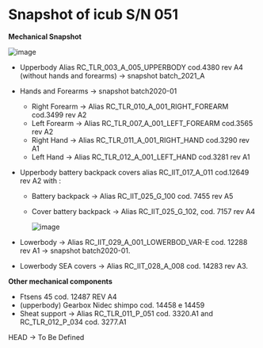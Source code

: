 # Snapshot of icub S/N 051 
**Mechanical Snapshot**

![image](https://user-images.githubusercontent.com/53298662/230579799-1b9c1d3c-701e-475b-a1bd-13e3bae24052.png)

- Upperbody Alias RC_TLR_003_A_005_UPPERBODY cod.4380 rev A4 (without hands and forearms) &#x2192; snapshot batch_2021_A
- Hands and Forearms &#x2192; snapshot batch2020-01
    - Right Forearm &#x2192; Alias RC_TLR_010_A_001_RIGHT_FOREARM cod.3499 rev A2
    - Left Forearm  &#x2192; Alias RC_TLR_007_A_001_LEFT_FOREARM cod.3565 rev A2
    - Right Hand &#x2192; Alias RC_TLR_011_A_001_RIGHT_HAND cod.3290 rev A1
    - Left Hand &#x2192; Alias RC_TLR_012_A_001_LEFT_HAND cod.3281 rev A1
    
-   Upperbody battery backpack covers alias RC_IIT_017_A_011 cod.12649 rev A2 with :
    - Battery backpack &#x2192; Alias RC_IIT_025_G_100 cod. 7455 rev A5
    - Cover battery backpack &#x2192; Alias RC_IIT_025_G_102, cod. 7157 rev A4   
      
      ![image](https://user-images.githubusercontent.com/53298662/230590412-130a64e2-7022-48aa-aa4b-146426c095c0.png)
      
- Lowerbody &#x2192; Alias RC_IIT_029_A_001_LOWERBOD_VAR-E cod. 12288 rev A1 &#x2192; snapshot batch2020-01.     
- Lowerbody SEA covers &#x2192; Alias RC_IIT_028_A_008 cod. 14283 rev A3.

**Other mechanical components**

- Ftsens 45 cod. 12487 REV A4
- (upperbody) Gearbox Nidec shimpo cod. 14458 e 14459
- Sheat support &#x2192; Alias  RC_TLR_011_P_051 cod. 3320.A1 and RC_TLR_012_P_034 cod. 3277.A1

HEAD &#x2192; To Be Defined
